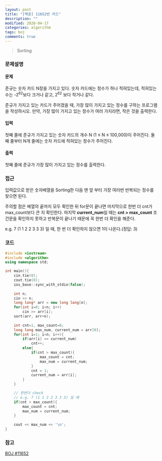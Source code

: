```yaml
---
layout: post
title: "[백준] 11652번 카드"
description: ""
modified: 2020-04-17
categories: algorithm
tags: boj
comments: true
---
```


> Sorting

### 문제설명

#### 문제
준규는 숫자 카드 N장을 가지고 있다. 숫자 카드에는 정수가 하나 적혀있는데, 적혀있는 수는 -2<sup>62</sup>보다 크거나 같고, 2<sup>62</sup>	보다 작거나 같다.

준규가 가지고 있는 카드가 주어졌을 때, 가장 많이 가지고 있는 정수를 구하는 프로그램을 작성하시오. 만약, 가장 많이 가지고 있는 정수가 여러 가지라면, 작은 것을 출력한다.

#### 입력
첫째 줄에 준규가 가지고 있는 숫자 카드의 개수 N (1 ≤ N ≤ 100,000)이 주어진다. 둘째 줄부터 N개 줄에는 숫자 카드에 적혀있는 정수가 주어진다.

#### 출력
첫째 줄에 준규가 가장 많이 가지고 있는 정수를 출력한다.
 

### 접근
입력값으로 받은 숫자배열을 Sorting한 다음 맨 앞 부터 가장 여러번 반복되는 정수를 찾으면 된다.

주의할 점은 배열의 끝까지 모두 확인한 뒤 for문이 끝나면 마지막으로 한번 더 cnt가 max_count보다 큰 지 확인한다. 마지막 **current_num**일 때는 **cnt > max_count** 조건문을 확인하지 못하고 반복문이 끝나기 때문에 꼭 한번 더 확인을 해준다.

e.g. 7 (1 1 2 2 3 3 3) 일 때, 한 번 더 확인하지 않으면 1이 나온다.(정답: 3)


### 코드
```cpp
#include <iostream>
#include <algorithm>
using namespace std;

int main(){
    cin.tie(0);
    cout.tie(0);
    ios_base::sync_with_stdio(false);
    
    int n;
    cin >> n;
    long long* arr = new long long[n];
    for(int i=0; i<n; i++)
        cin >> arr[i];
    sort(arr, arr+n);
    
    int cnt=1, max_count=0;
    long long max_num, current_num = arr[0];
    for(int i=1; i<n; i++){
        if(arr[i] == current_num)
            cnt++;
        else{
            if(cnt > max_count){
                max_count = cnt;
                max_num = current_num;
            }
            cnt = 1;
            current_num = arr[i];
        }
    }

    // 한번더 check
	// e.g. 7 (1 1 2 2 3 3 3) 일 때
    if(cnt > max_count){
        max_count = cnt;
        max_num = current_num;
    }
    
    cout << max_num << '\n';
}
```

### 참고
[BOJ #11652](https://www.acmicpc.net/problem/11652)